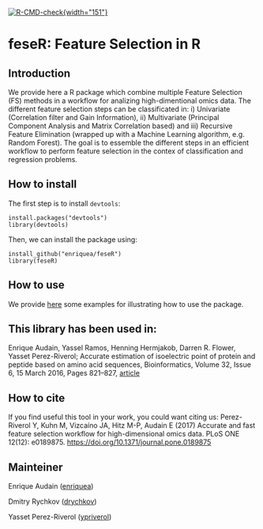 [![R-CMD-check](https://github.com/enriquea/feseR/actions/workflows/r.yml/badge.svg){width="151"}](https://github.com/enriquea/feseR/actions/workflows/r.yml)

# feseR: Feature Selection in R

## Introduction

We provide here a R package which combine multiple Feature Selection (FS) methods in a workflow for analizing high-dimentional omics data. The different feature selection steps can be classificated in: i) Univariate (Correlation filter and Gain Information), ii) Multivariate (Principal Component Analysis and Matrix Correlation based) and iii) Recursive Feature Elimination (wrapped up with a Machine Learning algorithm, e.g. Random Forest). The goal is to essemble the different steps in an efficient workflow to perform feature selection in the contex of classification and regression problems.

## How to install

The first step is to install `devtools`:

```         
install.packages("devtools")
library(devtools)
```

Then, we can install the package using:

```         
install_github("enriquea/feseR")
library(feseR)
```

## How to use

We provide [here](https://github.com/enriquea/feseR/blob/master/vignettes/feser.pdf) some examples for illustrating how to use the package.

## This library has been used in:

Enrique Audain, Yassel Ramos, Henning Hermjakob, Darren R. Flower, Yasset Perez-Riverol; Accurate estimation of isoelectric point of protein and peptide based on amino acid sequences, Bioinformatics, Volume 32, Issue 6, 15 March 2016, Pages 821–827, [article](https://academic.oup.com/bioinformatics/article/32/6/821/1744386/Accurate-estimation-of-isoelectric-point-of)

## How to cite

If you find useful this tool in your work, you could want citing us: Perez-Riverol Y, Kuhn M, Vizcaíno JA, Hitz M-P, Audain E (2017) Accurate and fast feature selection workflow for high-dimensional omics data. PLoS ONE 12(12): e0189875. <https://doi.org/10.1371/journal.pone.0189875>

## Mainteiner

Enrique Audain ([enriquea](https://github.com/enriquea))

Dmitry Rychkov ([drychkov](https://github.com/drychkov))

Yasset Perez-Riverol ([ypriverol](https://github.com/ypriverol))
